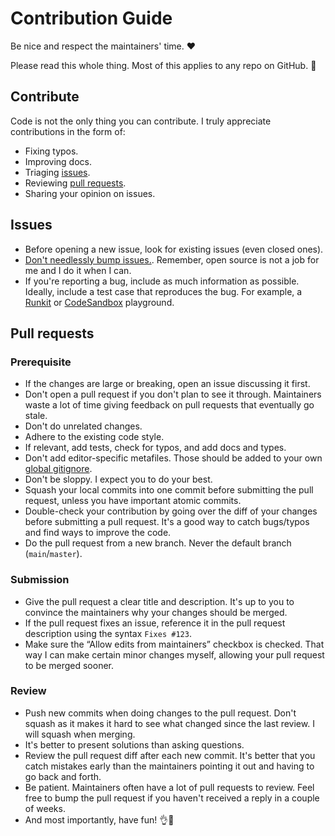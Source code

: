 # Contribution Guide

Be nice and respect the maintainers' time. ❤️

Please read this whole thing. Most of this applies to any repo on GitHub. 🙏

## Contribute

Code is not the only thing you can contribute. I truly appreciate contributions
in the form of:

- Fixing typos.
- Improving docs.
- Triaging
  [issues](https://github.com/search?o=desc&q=user:ricveal+is:issue+is:open&s=updated&type=Issues).
- Reviewing
  [pull requests](https://github.com/search?o=desc&q=user:ricveal+is:pr+is:open&s=updated&type=Issues).
- Sharing your opinion on issues.

## Issues

- Before opening a new issue, look for existing issues (even closed ones).
- [Don't needlessly bump issues.](https://blog.sindresorhus.com/issue-bumping-e3b9740e2a0).
  Remember, open source is not a job for me and I do it when I can.
- If you're reporting a bug, include as much information as possible. Ideally,
  include a test case that reproduces the bug. For example, a
  [Runkit](https://runkit.com) or [CodeSandbox](https://codesandbox.io/)
  playground.

## Pull requests

### Prerequisite

- If the changes are large or breaking, open an issue discussing it first.
- Don't open a pull request if you don't plan to see it through. Maintainers
  waste a lot of time giving feedback on pull requests that eventually go stale.
- Don't do unrelated changes.
- Adhere to the existing code style.
- If relevant, add tests, check for typos, and add docs and types.
- Don't add editor-specific metafiles. Those should be added to your own
  [global gitignore](https://gist.github.com/subfuzion/db7f57fff2fb6998a16c).
- Don't be sloppy. I expect you to do your best.
- Squash your local commits into one commit before submitting the pull request,
  unless you have important atomic commits.
- Double-check your contribution by going over the diff of your changes before
  submitting a pull request. It's a good way to catch bugs/typos and find ways
  to improve the code.
- Do the pull request from a new branch. Never the default branch
  (`main`/`master`).

### Submission

- Give the pull request a clear title and description. It's up to you to
  convince the maintainers why your changes should be merged.
- If the pull request fixes an issue, reference it in the pull request
  description using the syntax `Fixes #123`.
- Make sure the “Allow edits from maintainers” checkbox is checked. That way I
  can make certain minor changes myself, allowing your pull request to be merged
  sooner.

### Review

- Push new commits when doing changes to the pull request. Don't squash as it
  makes it hard to see what changed since the last review. I will squash when
  merging.
- It's better to present solutions than asking questions.
- Review the pull request diff after each new commit. It's better that you catch
  mistakes early than the maintainers pointing it out and having to go back and
  forth.
- Be patient. Maintainers often have a lot of pull requests to review. Feel free
  to bump the pull request if you haven't received a reply in a couple of weeks.
- And most importantly, have fun! 👌🎉
